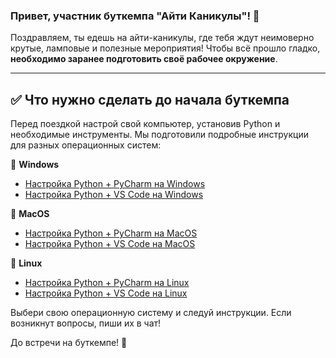 ### Привет, участник буткемпа "Айти Каникулы"! 🚀

Поздравляем, ты едешь на айти-каникулы, где тебя ждут неимоверно крутые, ламповые и полезные мероприятия! 
Чтобы всё прошло гладко, **необходимо заранее подготовить своё рабочее окружение**.

---

## ✅ Что нужно сделать до начала буткемпа

Перед поездкой настрой свой компьютер, установив Python и необходимые инструменты. Мы подготовили подробные инструкции для разных операционных систем:

🔹 **Windows**
- [Настройка Python + PyCharm на Windows](https://github.com/pavelglazunov/cu-bootcamp-2025/blob/main/docs/%F0%9F%9A%80%20PyCharm%20-%20Windows.md)
- [Настройка Python + VS Code на Windows](https://github.com/pavelglazunov/cu-bootcamp-2025/blob/main/docs/%F0%9F%9A%80%20VS%20code%20-%20Windows.md)

🔹 **MacOS**
- [Настройка Python + PyCharm на MacOS](https://github.com/pavelglazunov/cu-bootcamp-2025/blob/main/docs/%F0%9F%9A%80%20PyCharm%20-%20MacOS.md)
- [Настройка Python + VS Code на MacOS](https://github.com/pavelglazunov/cu-bootcamp-2025/blob/main/docs/%F0%9F%9A%80%20VS%20code%20-%20MacOS.md)


🔹 **Linux**
- [Настройка Python + PyCharm на Linux](https://github.com/pavelglazunov/cu-bootcamp-2025/blob/main/docs/%F0%9F%9A%80%20PyCharm%20-%20Linux.md)
- [Настройка Python + VS Code на Linux](https://github.com/pavelglazunov/cu-bootcamp-2025/blob/main/docs/%F0%9F%9A%80%20VS%20code%20-%20Linux.md)

Выбери свою операционную систему и следуй инструкции. Если возникнут вопросы, пиши их в чат!

До встречи на буткемпе! 🎉


